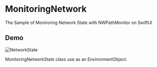 # MonitoringNetwork

The Sample of Moniroring Network State with NWPathMonitor on SwiftUI

## Demo

![NetworkState](https://user-images.githubusercontent.com/67716751/180799679-5d3cd840-2831-45e3-893d-95db7c9c87dc.GIF)

MonitoringNetworkState class use as an EnvironmentObject.
